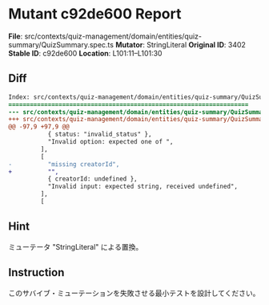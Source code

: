 # Mutant c92de600 Report

**File**: src/contexts/quiz-management/domain/entities/quiz-summary/QuizSummary.spec.ts
**Mutator**: StringLiteral
**Original ID**: 3402
**Stable ID**: c92de600
**Location**: L101:11–L101:30

## Diff

```diff
Index: src/contexts/quiz-management/domain/entities/quiz-summary/QuizSummary.spec.ts
===================================================================
--- src/contexts/quiz-management/domain/entities/quiz-summary/QuizSummary.spec.ts	original
+++ src/contexts/quiz-management/domain/entities/quiz-summary/QuizSummary.spec.ts	mutated #3402
@@ -97,9 +97,9 @@
           { status: "invalid_status" },
           "Invalid option: expected one of ",
         ],
         [
-          "missing creatorId",
+          "",
           { creatorId: undefined },
           "Invalid input: expected string, received undefined",
         ],
         [
```

## Hint

ミューテータ "StringLiteral" による置換。

## Instruction

このサバイブ・ミューテーションを失敗させる最小テストを設計してください。
